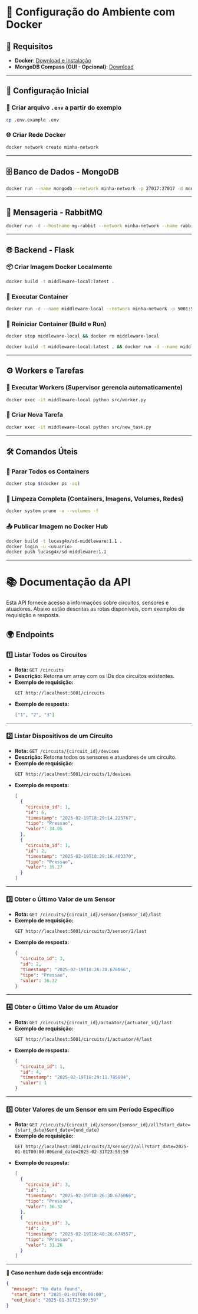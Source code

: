 # 🚀 Configuração do Ambiente com Docker

## 📌 Requisitos
- **Docker**: [Download e Instalação](https://www.docker.com/get-started)
- **MongoDB Compass (GUI - Opcional)**: [Download](https://www.mongodb.com/try/download/compass)

---

## 🔧 Configuração Inicial

### 📄 Criar arquivo `.env` a partir do exemplo
```sh
cp .env.example .env
```

### 🌐 Criar Rede Docker
```sh
docker network create minha-network
```

---

## 🗄️ Banco de Dados - MongoDB
```sh
docker run --name mongodb --network minha-network -p 27017:27017 -d mongodb/mongodb-community-server:latest
```

---

## 📨 Mensageria - RabbitMQ
```sh
docker run -d --hostname my-rabbit --network minha-network --name rabbitmq -p 8080:15672 -p 5672:5672 -p 25676:25676 rabbitmq:3-management
```

---

## 🌐 Backend - Flask

### 📦 Criar Imagem Docker Localmente
```sh
docker build -t middleware-local:latest .
```

### 🚀 Executar Container
```sh
docker run -d --name middleware-local --network minha-network -p 5001:5000 -v $(pwd)/src:/app/src middleware-local
```

### 🔄 Reiniciar Container (Build e Run)
```sh
docker stop middleware-local && docker rm middleware-local
```
```sh
docker build -t middleware-local:latest . && docker run -d --name middleware-local --network minha-network -p 5001:5000 -v $(pwd)/src:/app/src middleware-local
```

---

## ⚙️ Workers e Tarefas

### 🎯 Executar Workers (Supervisor gerencia automaticamente)
```sh
docker exec -it middleware-local python src/worker.py
```

### 📝 Criar Nova Tarefa
```sh
docker exec -it middleware-local python src/new_task.py
```

---

## 🛠️ Comandos Úteis

### 🛑 Parar Todos os Containers
```sh
docker stop $(docker ps -aq)
```

### 🧹 Limpeza Completa (Containers, Imagens, Volumes, Redes)
```sh
docker system prune -a --volumes -f
```

### 📤 Publicar Imagem no Docker Hub
```sh
docker build -t lucasg4x/sd-middleware:1.1 .
docker login -u <usuario>
docker push lucasg4x/sd-middleware:1.1
```

---

# 📚 Documentação da API

Esta API fornece acesso a informações sobre circuitos, sensores e atuadores. Abaixo estão descritas as rotas disponíveis, com exemplos de requisição e resposta.

## 🌍 Endpoints

### 1️⃣ Listar Todos os Circuitos
- **Rota:** `GET /circuits`
- **Descrição:** Retorna um array com os IDs dos circuitos existentes.
- **Exemplo de requisição:**
  ```http
  GET http://localhost:5001/circuits
  ```
- **Exemplo de resposta:**
  ```json
  ["1", "2", "3"]
  ```

---

### 2️⃣ Listar Dispositivos de um Circuito
- **Rota:** `GET /circuits/{circuit_id}/devices`
- **Descrição:** Retorna todos os sensores e atuadores de um circuito.
- **Exemplo de requisição:**
  ```http
  GET http://localhost:5001/circuits/1/devices
  ```
- **Exemplo de resposta:**
  ```json
  [
    {
      "circuito_id": 1,
      "id": 6,
      "timestamp": "2025-02-19T18:29:14.225767",
      "tipo": "Pressao",
      "valor": 34.05
    },
    {
      "circuito_id": 1,
      "id": 2,
      "timestamp": "2025-02-19T18:29:16.403370",
      "tipo": "Pressao",
      "valor": 39.27
    }
  ]
  ```

---

### 3️⃣ Obter o Último Valor de um Sensor
- **Rota:** `GET /circuits/{circuit_id}/sensor/{sensor_id}/last`
- **Exemplo de requisição:**
  ```http
  GET http://localhost:5001/circuits/3/sensor/2/last
  ```
- **Exemplo de resposta:**
  ```json
  {
    "circuito_id": 3,
    "id": 2,
    "timestamp": "2025-02-19T18:26:30.676066",
    "tipo": "Pressao",
    "valor": 36.32
  }
  ```

---

### 4️⃣ Obter o Último Valor de um Atuador
- **Rota:** `GET /circuits/{circuit_id}/actuator/{actuator_id}/last`
- **Exemplo de requisição:**
  ```http
  GET http://localhost:5001/circuits/1/actuator/4/last
  ```
- **Exemplo de resposta:**
  ```json
  {
    "circuito_id": 1,
    "id": 4,
    "timestamp": "2025-02-19T18:29:11.785804",
    "valor": 1
  }
  ```

---

### 5️⃣ Obter Valores de um Sensor em um Período Específico
- **Rota:** `GET /circuits/{circuit_id}/sensor/{sensor_id}/all?start_date={start_date}&end_date={end_date}`
- **Exemplo de requisição:**
  ```http
  GET http://localhost:5001/circuits/3/sensor/2/all?start_date=2025-01-01T00:00:00&end_date=2025-02-31T23:59:59
  ```
- **Exemplo de resposta:**
  ```json
  [
    {
      "circuito_id": 3,
      "id": 2,
      "timestamp": "2025-02-19T18:26:30.676066",
      "tipo": "Pressao",
      "valor": 36.32
    },
    {
      "circuito_id": 3,
      "id": 2,
      "timestamp": "2025-02-19T18:48:26.674557",
      "tipo": "Pressao",
      "valor": 31.26
    }
  ]
  ```

---

📌 **Caso nenhum dado seja encontrado:**
```json
{
  "message": "No data found",
  "start_date": "2025-01-01T00:00:00",
  "end_date": "2025-01-31T23:59:59"
}
```

